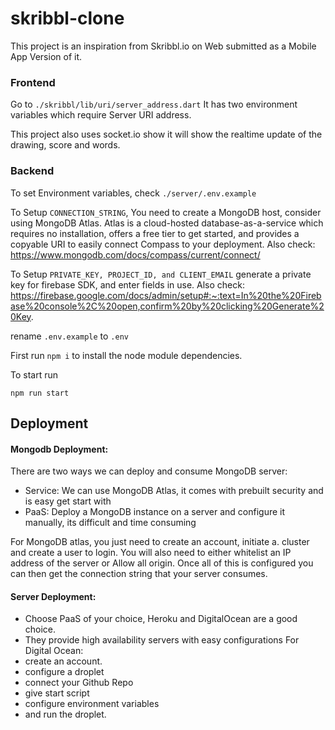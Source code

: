 # skribbl-clone

This project is an inspiration from Skribbl.io on Web submitted as a Mobile App Version of it.

<h3>Frontend</h3>

Go to <code>./skribbl/lib/uri/server_address.dart</code> 
It has two environment variables which require Server URI address.

This project also uses socket.io show it will show the realtime update of the drawing, score and words.

<h3>Backend</h3>

To set Environment variables, check <code>./server/.env.example</code>

To Setup <code>CONNECTION_STRING</code>, You need to create a MongoDB host, consider using MongoDB Atlas. Atlas is a cloud-hosted database-as-a-service which requires no installation, offers a free tier to get started, and provides a copyable URI to easily connect Compass to your deployment.
Also check: https://www.mongodb.com/docs/compass/current/connect/

To Setup <code>PRIVATE_KEY, PROJECT_ID, and CLIENT_EMAIL</code> generate a private key for firebase SDK, and enter fields in use.
Also check: https://firebase.google.com/docs/admin/setup#:~:text=In%20the%20Firebase%20console%2C%20open,confirm%20by%20clicking%20Generate%20Key.

rename <code>.env.example</code> to <code>.env</code>

First run <code>npm i</code> to install the node module dependencies.

To start run

<code>npm run start</code>

## Deployment
#### Mongodb Deployment:
There are two ways we can deploy and consume MongoDB server:
 - Service: We can use MongoDB Atlas, it comes with prebuilt security and is easy get start with
 - PaaS: Deploy a MongoDB instance on a server and configure it manually, its difficult and time consuming

For MongoDB atlas, you just need to create an account, initiate a. cluster and create a user to login.
You will also need to either whitelist an IP address of the server or Allow all origin. Once all of this is configured you can then get the connection string that your server consumes.

#### Server Deployment:
 - Choose PaaS of your choice, Heroku and DigitalOcean are a good choice.
 - They provide high availability servers with easy configurations
For Digital Ocean:
 - create an account.
 - configure a droplet
 - connect your Github Repo
 - give start script
 - configure environment variables
 - and run the droplet.
